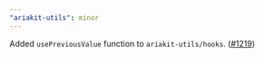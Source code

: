 ```yaml
---
"ariakit-utils": minor
---
```


Added `usePreviousValue` function to `ariakit-utils/hooks`. ([#1219](https://github.com/ariakit/ariakit/pull/1219))
